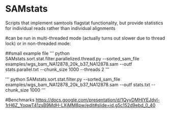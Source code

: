 # SAMstats

Scripts that implement samtools flagstat functionality, but provide statistics for individual reads rather than individual alignments

#can be run in multi-threaded mode (actually turns out slower due to thread lock) or in non-threaded mode:

##small example file
'''
python SAMstats.sort.stat.filter.parallelized.thread.py --sorted_sam_file examples/wgs_bam_NA12878_20k_b37_NA12878.sam --outf stats.parallel.txt --chunk_size 1000  --threads 2
'''

'''
python SAMstats.sort.stat.filter.py --sorted_sam_file examples/wgs_bam_NA12878_20k_b37_NA12878.sam --outf stats.txt --chunk_size 1000 
'''


#Benchmarks 
https://docs.google.com/presentation/d/1QyyDMHlYEJdyl-1rH6Z_YoqwT41zsB9MdH-LXjMM8pw/edit#slide=id.g5c152d9ebd_0_40
